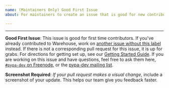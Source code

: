 ```yaml
---
name: (Maintainers Only) Good First Issue
about: For maintainers to create an issue that is good for new contributors

---
```


<!-- Issue text below -->

<!-- End issue text, leave the following intact -->
---

**Good First Issue**: This issue is good for first time contributors. If you've already contributed to Warehouse, work on [another issue without this label](https://github.com/pypa/warehouse/issues?utf8=%E2%9C%93&q=is%3Aissue+is%3Aopen+-label%3A%22good+first+issue%22) instead. If there is not a corresponding pull request for this issue, it is up for grabs. For directions for getting set up, see our [Getting Started Guide](https://warehouse.pypa.io/development/getting-started/). If you are working on this issue and have questions, feel free to ask them here, [`#pypa-dev` on Freenode](https://webchat.freenode.net/?channels=%23pypa-dev), or the [pypa-dev mailing list](https://groups.google.com/forum/#!forum/pypa-dev).

**Screenshot Required**: *If your pull request makes a visual change*, include a screenshot of your update. This helps our team give you feedback faster.
